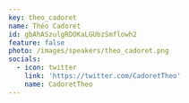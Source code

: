 ```yaml
---
key: theo_cadoret
name: Théo Cadoret
id: gbAhASzulgRDOKaLGUbzSmflowh2
feature: false
photo: /images/speakers/theo_cadoret.png
socials:
  - icon: twitter
    link: 'https://twitter.com/CadoretTheo'
    name: CadoretTheo
---
```

